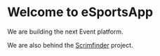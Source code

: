 # Welcome to eSportsApp

We are building the next Event platform. 

We are also behind the [Scrimfinder](https://scrimfinder.gg) project.
